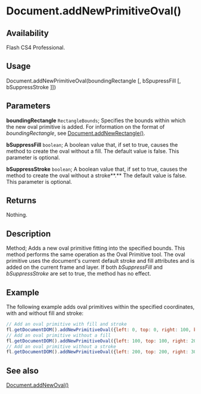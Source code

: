 # Document.addNewPrimitiveOval()

## Availability

Flash CS4 Professional.

## Usage

Document.addNewPrimitiveOval(boundingRectangle [, bSpupressFill [, bSuppressStroke ]])

## Parameters

**boundingRectangle** `RectangleBounds`; Specifies the bounds within which the new oval primitive is added. For information on the format of *boundingRectangle*, see [Document.addNewRectangle()](../Document_object/Document10.md).

**bSuppressFill** `boolean`; A boolean value that, if set to true, causes the method to create the oval without a fill. The default value is false. This parameter is optional.

**bSuppressStroke** `boolean`; A boolean value that, if set to true, causes the method to create the oval without a stroke**.** The default value is false. This parameter is optional.

## Returns

Nothing.

## Description

Method; Adds a new oval primitive fitting into the specified bounds. This method performs the same operation as the Oval Primitive tool. The oval primitive uses the document's current default stroke and fill attributes and is added on the current frame and layer. If both *bSuppressFill* and *bSuppressStroke* are set to true, the method has no effect.

## Example

The following example adds oval primitives within the specified coordinates, with and without fill and stroke:

```javascript
// Add an oval primitive with fill and stroke 
fl.getDocumentDOM().addNewPrimitiveOval({left: 0, top: 0, right: 100, bottom: 100});
// Add an oval primitive without a fill 
fl.getDocumentDOM().addNewPrimitiveOval({left: 100, top: 100, right: 200, bottom: 200}, true);
// Add an oval primitive without a stroke
fl.getDocumentDOM().addNewPrimitiveOval({left: 200, top: 200, right: 300, bottom: 300}, false, true);
```

## See also

[Document.addNewOval()](../Document_object/Document6.md)
